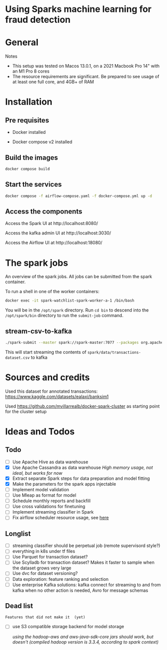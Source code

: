 # Using Sparks machine learning for fraud detection

# General
Notes
- This setup was tested on Macos 13.0.1, on a 2021 Macbook Pro 14" with an M1 Pro 8 cores
- The resource requirements are significant. Be prepared to see usage of at least one full core, and 4GB+ of RAM

# Installation

## Pre requisites

* Docker installed

* Docker compose v2 installed

## Build the images


```sh
docker compose build
```

## Start the services

```sh
docker compose -f airflow-compose.yaml -f docker-compose.yml up -d
```

## Access the components

Access the Spark UI at http://localhost:8080/

Access the kafka admin UI at http://localhost:3030/

Access the Airflow UI at http://localhost:18080/

# The spark jobs

An overview of the spark jobs. All jobs can be submitted from the spark container.

To run a shell in one of the worker containers:
```sh
docker exec -it spark-watchlist-spark-worker-a-1 /bin/bash
```
You will be in the `/opt/spark` directory. Run `cd bin` to descend into the `/opt/spark/bin` directory to run the `submit-job` command.

## stream-csv-to-kafka

```sh
./spark-submit --master spark://spark-master:7077 --packages org.apache.spark:spark-sql-kafka-0-10_2.12:3.5.0 --driver-memory 1G --executor-memory 1G /opt/spark-apps/stream-csv-to-kafka.py
```

This will start streaming the contents of `spark/data/transactions-dataset.csv` to kafka

# Sources and credits

Used this dataset for annotated transactions: https://www.kaggle.com/datasets/ealaxi/banksim1

Used https://github.com/mvillarrealb/docker-spark-cluster as starting point for the cluster setup

# Ideas and Todos

## Todo
- [ ] Use Apache Hive as data warehouse
- [x] Use Apache Cassandra as data warehouse _High memory usage, not ideal, but works for now_
- [x] Extract separate Spark steps for data preparation and model fitting
- [x] Make the parameters for the spark apps injectable
- [ ] Implement model validation
- [ ] Use Mleap as format for model
- [ ] Schedule monthly reports and backfill
- [ ] Use cross validations for finetuning
- [ ] Implement streaming classifier in Spark
- [ ] Fix airflow scheduler resource usage, see [here](https://stackoverflow.com/questions/42419834/airbnb-airflow-using-all-system-resources)

## Longlist
- [ ] streaming classifier should be perpetual job (remote supervisord style?)
- [ ] everything in k8s under tf files
- [ ] Use Parquet for transaction dataset?
- [ ] Use Scylladb for transaction dataset? Makes it faster to sample when the dataset grows very large
- [ ] Use dvc for dataset versioning?
- [ ] Data exploration: feature ranking and selection
- [ ] Use enterprise Kafka solutions: kafka connect for streaming to and from kafka when no other action is needed, Avro for message schemas

## Dead list
    Features that did not make it  (yet)
- [ ] use S3 compatible storage backend for model storage

    _using the hadoop-aws and aws-java-sdk-core jars should work, but doesn't (compiled hadoop version is 3.3.4, according to spark context)_